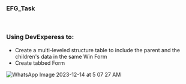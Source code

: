 ﻿<h3> EFG_Task </h3> 
 <br>
<h3> Using DevExperess to: </h3>
<ul>
 <li>
   Create a multi-leveled structure table to include the parent and the children's data in the same Win Form 
 </li>
  <li>
   Create tabbed Form 
 </li>
</ul>


![WhatsApp Image 2023-12-14 at 5 07 27 AM](https://github.com/ehabashrafali/EFG_Task/assets/116663120/3860e7e9-af44-43b4-87df-0cd584b31c77)
